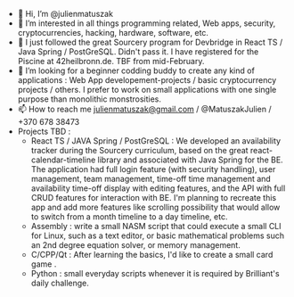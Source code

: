 - 👋 Hi, I’m @julienmatuszak
- 👀 I’m interested in all things programming related, Web apps, security, cryptocurrencies, hacking, hardware, software, etc.
- 🌱 I just followed the great Sourcery program for Devbridge in React TS / Java Spring / PostGreSQL. Didn't pass it. I have registered for the Piscine at 42heilbronn.de. TBF from mid-February.
- 💞️ I’m looking for a beginner codding buddy to create any kind of applications : Web App developement-projects / basic cryptocurrency projects / others. I prefer to work on small applications with one single purpose than monolithic monstrosities.
- 📫 How to reach me julienmatuszak@gmail.com / @MatuszakJulien / +370 678 38473
- Projects TBD :
    - React TS / JAVA Spring / PostGreSQL : We developed an availability tracker during the Sourcery curriculum, based on the great react-calendar-timeline library and associated with Java Spring for the BE. The application had full login feature (with security handling), user management, team management, time-off time management and availability time-off display with editing features, and the API with full CRUD features for interaction with BE. I'm planning to recreate this app and add more features like scrolling possibility that would allow to switch from a month timeline to a day timeline, etc.
    - Assembly : write a small NASM script that could execute a small CLI for Linux, such as a text editor, or basic mathematical problems such an 2nd degree equation solver, or memory management.
    - C/CPP/Qt : After learning the basics, I'd like to create a small card game .
    - Python : small everyday scripts whenever it is required by Brilliant's daily challenge.

<!---
julienmatuszak/julienmatuszak is a ✨ special ✨ repository because its `README.md` (this file) appears on your GitHub profile.
You can click the Preview link to take a look at your changes.
--->
